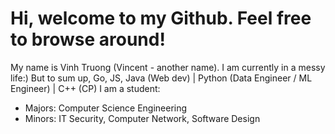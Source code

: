 # Hi, welcome to my Github. Feel free to browse around!

My name is Vinh Truong (Vincent - another name).
I am currently in a messy life:) But to sum up,
Go, JS, Java (Web dev) | Python (Data Engineer / ML Engineer) | C++ (CP)
I am a student:
  + Majors: Computer Science Engineering
  + Minors: IT Security, Computer Network, Software Design
